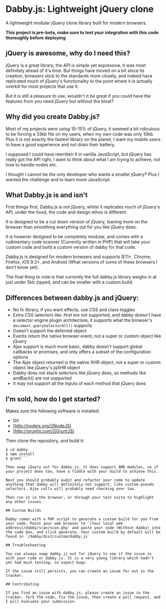 # Dabby.js: Lightweight jQuery clone

A lightweight modular jQuery clone library built for modern browsers.

**This project is pre-beta, make sure to test your integration with this code thoroughly before deploying**

## jQuery is awesome, why do I need this?

jQuery is a great library, the API is simple yet expressive, it was most definitely ahead of it's time. But things have moved on a bit since its creation, browsers stick to the standards more closely, and indeed have replicated much of jQuery's functionality to the point where it is actually overkill for most projects that use it.

But it is still a pleasure to use, wouldn't it be great if you could have the features from you need jQuery but without the bloat?

## Why did you create Dabby.js?

Most of my projects were using 10-15% of jQuery, it seemed a bit ridiculous to be forcing a 33kb file on my users, when my own code was only 10kb. Plus it is not exactly the fastest library on the planet, I want my mobile users to have a good experience and not drain their battery.

I supposed I could have rewritten it in vanilla JavaScript, but jQuery has really got the API right, I want to think about what I am trying to achieve, not how to handle nodes etc.

I thought I cannot be the only developer who wants a smaller jQuery? Plus I wanted the challenge and to learn more JavaScript.

## What Dabby.js is and isn't

First things first, Dabby.js is not jQuery, whilst it replicates much of jQuery's API, under the hood, the code and design ethos is different.

It is designed to be a cut down version of jQuery, leaning more on the browser than smoothing everything out for you like jQuery does.

It is however designed to be completely modular, and comes with a rudimentary code scanner (Currently written in PHP) that will take your custom code and build a custom version of dabby for that code.

Dabby.js is designed for modern browsers and supports IE11+, Chrome, Firefox, iOS 9.3+, and Android (What versions of some of these browsers I don't know yet).

The final thing to note is that currently the full dabby.js library weighs in at just under 5kb zipped, and can be smaller with a custom build.

## Differences between dabby.js and jQuery:

- No fx library, if you want effects, use CSS and class toggles
- ‎Extra CSS selectors like :first are not supported, and dabby doesn't have a selector engine plugin architecture, it supports what the browser's `document.querySelectorAll()` supports
- ‎Doesn't support the deferred object
- ‎Events return the native browser event, not a super or custom object like jQuery
- ‎Ajax support is much more basic, dabby doesn't support global callbacks or promises, and only offers a subset of the configuration options
- ‎The Ajax object returned is the native XHR object, not a super or custom object like jQuery's jqXHR object
- ‎Dabby does not stack selectors like jQuery does, so methods like andBack() are not supported
- ‎It may not support all the inputs of each method that jQuery does

## I'm sold, how do I get started?

Makes sure the following software is installed:

- Git
- [http://nodejs.org/](NodeJS)
- [http://gruntjs.com/](GruntJS)

Then clone the repository, and build it:

```$ git clone git://github.com/hexydec/dabby
$ cd dabby
$ npm install
$ grunt```

Then swap jQuery out for dabby.js. It does support AMD modules, so if your project does too, have a fiddle with your build to achieve this.

Next you should probably audit and refactor your code to update anything that dabby will definitely not support, like custom pseudo selectors. Ajax calls will probably need checking over too.

Then run it in the browser, or through your test suite to highlight any other issues.

## Custom Builds

Dabby comes with a PHP script to generate a custom build for you from your code. Point your web browser to `[Your local web address]/dabby/scan/scan.php` and paste your code (Without dabby) into the code box, and click generate. Your custom build by default will be found in `/dabby/dist/custom/dabby.js`

## Troubleshooting

You can always swap dabby.js out for jQuery to see if the issue is with your code or dabby.js. It is a very young library which hadn't yet had much testing, so expect bugs.

If the issue still persists, you can create an issue for out in the tracker.

## Contributing

If you find an issue with dabby.js, please create an issue in the tracker, fork the code, fix the issue, then create a pull request, and I will evaluate your submission.
